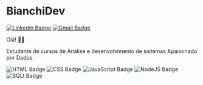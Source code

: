 # **BianchiDev**

[![Linkedin Badge](https://img.shields.io/badge/-Felipe%20Bianchi-blue?style=flat-square&logo=Linkedin&logoColor=white&link=https://www.linkedin.com/in/felipe-bianchi-957127180/)](https://www.linkedin.com/in/felipe-bianchi-957127180/)   [![Gmail Badge](https://img.shields.io/badge/-felipe.silva20@estudante.ifto.edu.br-c14438?style=flat-square&logo=Gmail&logoColor=white&link=mailto:felipe.silva20@estudante.ifto.edu.br)](mailto:felipe.silva20@estudante.ifto.edu.br)

Olá! 👋🏾

Estudante de cursos de Análise e desenvolvimento de sistemas Apaixonado por Dados.

![HTML Badge](https://img.shields.io/badge/-HTML-orange)  ![CSS Badge](https://img.shields.io/badge/-CSS-blue)  ![JavaScript Badge](https://img.shields.io/badge/-JavaScript-yellow)      ![NodeJS Badge](https://img.shields.io/badge/-Node.js-green)  ![SQLt Badge](https://img.shields.io/badge/-SQL-blue)




